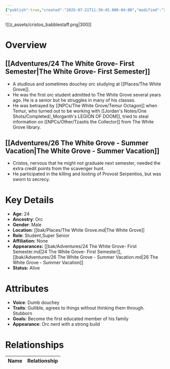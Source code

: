 ```yaml
---
{"publish":true,"created":"2025-07-21T11:30:45.000-04:00","modified":"2025-10-17T10:23:37.576-04:00","cssclasses":""}
---
```


![[z_assets/cristos_babblestaff.png|300]]

# Overview

## [[Adventures/24 The White Grove- First Semester\|The White Grove- First Semester]]
- A studious and sometimes douchey orc studying at [[Places/The White Grove]].
- He was the first orc student admitted to The White Grove several years ago. He is a senior but he struggles in many of his classes.
- He was betrayed by [[NPCs/The White Grove/Temur Octagon]] when Temur, who turned out to be working with [[Jordan's Notes/One Shots/Completed/_Morganth's LEGION OF DOOM]], tried to steal information on [[NPCs/Other/Tzastis the Collector]] from The White Grove library.

## [[Adventures/26 The White Grove - Summer Vacation\|The White Grove - Summer Vacation]]
- Cristos, nervous that he might not graduate next semester, needed the extra credit points from the scavenger hunt.
- He participated in the killing and looting of Provost Serpentios, but was sworn to secrecy.

# Key Details
- **Age**: 24
- **Ancestry**: Orc
- **Gender**: Male
- **Location**: [[bak/Places/The White Grove.md\|The White Grove]]
- **Role**: Student,Super Senior
- **Affiliation:** None
- **Appearances:** [[bak/Adventures/24 The White Grove- First Semester.md\|24 The White Grove- First Semester]],[[bak/Adventures/26 The White Grove - Summer Vacation.md\|26 The White Grove - Summer Vacation]]
- **Status:** Alive

# Attributes
- **Voice**: Dumb douchey
- **Traits**: Gullible, agrees to things without thinking them through. Stubborn
- **Goals:** Become the first educated member of his family
- **Appearance**: Orc nerd with a strong build

# Relationships

| Name              | Relationship |
| ----------------- | ------------ |

